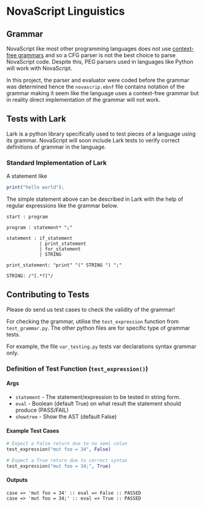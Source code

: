 # NovaScript Linguistics

## Grammar

NovaScript like most other programming languages does not use [context-free grammars](https://en.wikipedia.org/wiki/Context-free_grammar)
and so a CFG parser is not the best choice to parse NovaScript code. Despite this,
PEG parsers used in languages like Python will work with NovaScript.

In this project, the parser and evaluator were coded before the grammar was determined
hence the `novascrip.ebnf` file contains notation of the grammar making it seem like
the language uses a context-free grammar but in reality direct implementation of the
grammar will not work.

## Tests with Lark

Lark is a python library specifically used to test pieces of a language using its
grammar. NovaScript will soon include Lark tests to verify correct definitions of grammar
in the language.

### Standard Implementation of Lark

A statement like

```javascript
print("hello world");
```

The simple statement above can be described in Lark with the help of regular expressions
like the grammar below.

```lark
start : program

program : statement* ";"

statement : if_statement
            | print_statement
            | for_statement
            | STRING
            
print_statement: "print" "(" STRING ") ";"

STRING: /"[.*?]"/
```

## Contributing to Tests

Please do send us test cases to check the validity of the grammar!

For checking the grammar, utilise the `test_expression`
function from `test_grammar.py`. The other python files
are for specific type of grammar tests.

For example, the file `var_testing.py` tests var declarations
syntax grammar only.

### Definition of Test Function (`test_expression()`)

#### Args

- `statement` - The statement/expression to be tested in string form.
- `eval` - Boolean (default True) on what result the statement should produce (PASS/FAIL)
- `showtree` - Show the AST (default False)

#### Example Test Cases

```python
# Expect a False return due to no semi colon
test_expression("mut foo = 34", False) 

# Expect a True return due to correct syntax
test_expression("mut foo = 34;", True)
```

#### Outputs

```text
case => 'mut foo = 34' :: eval => False :: PASSED
case => 'mut foo = 34;' :: eval => True :: PASSED
```